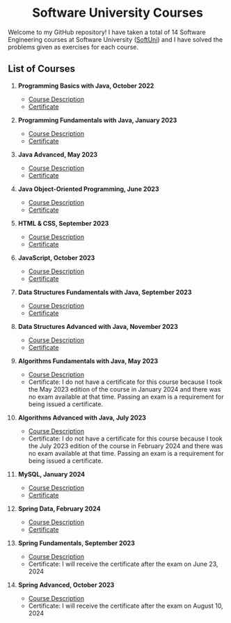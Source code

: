 <h1 align="center">Software University Courses</h1>

Welcome to my GitHub repository! I have taken a total of 14 Software Engineering courses at Software University ([SoftUni](https://softuni.bg/)) and I have solved the problems given as exercises for each course.

## List of Courses

1. **Programming Basics with Java, October 2022**
   - [Course Description](https://softuni.bg/trainings/3872/programming-basics-with-java-october-2022)
   - [Certificate](https://softuni.bg/certificates/details/147446/af788b6d)

2. **Programming Fundamentals with Java, January 2023**
   - [Course Description](https://softuni.bg/trainings/3951/programming-fundamentals-with-java-january-2023)
   - [Certificate](https://softuni.bg/certificates/details/167501/87fe68c8)

3. **Java Advanced, May 2023**
   - [Course Description](https://softuni.bg/trainings/4100/java-advanced-may-2023)
   - [Certificate](https://softuni.bg/certificates/details/174511/3cf345dc)

4. **Java Object-Oriented Programming, June 2023**
   - [Course Description](https://softuni.bg/trainings/4101/java-oop-june-2023)
   - [Certificate](https://softuni.bg/certificates/details/181402/05619b07)

5. **HTML & CSS, September 2023**
   - [Course Description](https://softuni.bg/trainings/4239/html-and-css-september-2023)
   - [Certificate](https://softuni.bg/certificates/details/190675/71e842f5)

6. **JavaScript, October 2023**
   - [Course Description](https://softuni.bg/trainings/4240/js-front-end-october-2023)
   - [Certificate](https://softuni.bg/certificates/details/199093/da836119)

7. **Data Structures Fundamentals with Java, September 2023**
   - [Course Description](https://softuni.bg/trainings/4275/data-structures-fundamentals-with-java-september-2023)
   - [Certificate](https://softuni.bg/certificates/details/185535/fb0c95a7)

8. **Data Structures Advanced with Java, November 2023**
   - [Course Description](https://softuni.bg/trainings/4276/data-structures-advanced-with-java-november-2023)
   - [Certificate](https://softuni.bg/certificates/details/195547/e9c26f28)

9. **Algorithms Fundamentals with Java, May 2023**
   - [Course Description](https://softuni.bg/trainings/4176/algorithms-fundamentals-with-java-may-2023)
   - Certificate: I do not have a certificate for this course because I took the May 2023 edition of the course in January 2024 and there was no exam available at that time. Passing an exam is a requirement for being issued a certificate.

10. **Algorithms Advanced with Java, July 2023**
    - [Course Description](https://softuni.bg/trainings/4179/algorithms-advanced-with-java-july-2023)
    - Certificate: I do not have a certificate for this course because I took the July 2023 edition of the course in February 2024 and there was no exam available at that time. Passing an exam is a requirement for being issued a certificate.

11. **MySQL, January 2024**
    - [Course Description](https://softuni.bg/trainings/4365/mysql-january-2024)
    - [Certificate](https://softuni.bg/certificates/details/202745/c57d40c1)

12. **Spring Data, February 2024**
    - [Course Description](https://softuni.bg/trainings/4366/spring-data-february-2024)
    - [Certificate](https://softuni.bg/certificates/details/209318/10bb7004)

13. **Spring Fundamentals, September 2023**
    - [Course Description](https://softuni.bg/trainings/4235/spring-fundamentals-september-2023)
    - Certificate: I will receive the certificate after the exam on June 23, 2024

14. **Spring Advanced, October 2023**
    - [Course Description](https://softuni.bg/trainings/4236/spring-advanced-october-2023)
    - Certificate: I will receive the certificate after the exam on August 10, 2024

